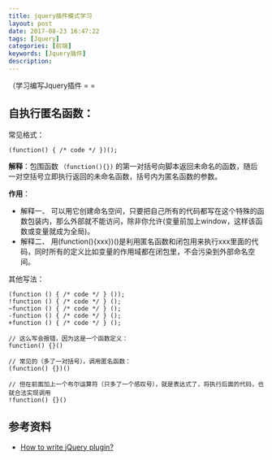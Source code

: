 ```yaml
---
title: jquery插件模式学习
layout: post
date: 2017-08-23 16:47:22
tags: [Jquery]
categories: [前端]
keywords: [Jquery插件]
description:
---
```


（学习编写Jquery插件 = =

<!-- more -->

## 自执行匿名函数：

常见格式：
```JS
(function() { /* code */ })();
```
**解释**：包围函数 `（function(){})` 的第一对括号向脚本返回未命名的函数，随后一对空括号立即执行返回的未命名函数，括号内为匿名函数的参数。

**作用**：
- 解释一、 可以用它创建命名空间，只要把自己所有的代码都写在这个特殊的函数包装内，那么外部就不能访问，除非你允许(变量前加上window，这样该函数或变量就成为全局)。
- 解释二、 用(function(){xxx})()是利用匿名函数和闭包用来执行xxx里面的代码，同时所有的定义比如变量的作用域都在闭包里，不会污染到外部命名空间。


其他写法：
```JS
(function () { /* code */ } ()); 
!function () { /* code */ } ();
~function () { /* code */ } ();
-function () { /* code */ } ();
+function () { /* code */ } ();
```

```JS
// 这么写会报错，因为这是一个函数定义：
function() {}()

// 常见的（多了一对括号），调用匿名函数：
(function() {})()

// 但在前面加上一个布尔运算符（只多了一个感叹号），就是表达式了，将执行后面的代码，也就合法实现调用
!function() {}()
```

## 参考资料
- [How to write jQuery plugin?](https://github.com/i5ting/How-to-write-jQuery-plugin)